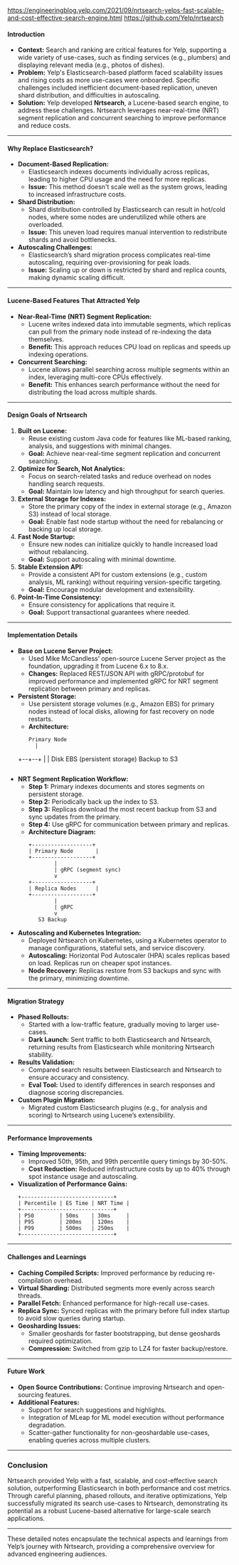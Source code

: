 https://engineeringblog.yelp.com/2021/09/nrtsearch-yelps-fast-scalable-and-cost-effective-search-engine.html
https://github.com/Yelp/nrtsearch
#### **Introduction**
- **Context:** Search and ranking are critical features for Yelp, supporting a wide variety of use-cases, such as finding services (e.g., plumbers) and displaying relevant media (e.g., photos of dishes).
- **Problem:** Yelp's Elasticsearch-based platform faced scalability issues and rising costs as more use-cases were onboarded. Specific challenges included inefficient document-based replication, uneven shard distribution, and difficulties in autoscaling.
- **Solution:** Yelp developed **Nrtsearch**, a Lucene-based search engine, to address these challenges. Nrtsearch leverages near-real-time (NRT) segment replication and concurrent searching to improve performance and reduce costs.
---
#### **Why Replace Elasticsearch?**
- **Document-Based Replication:** 
  - Elasticsearch indexes documents individually across replicas, leading to higher CPU usage and the need for more replicas.
  - **Issue:** This method doesn't scale well as the system grows, leading to increased infrastructure costs.
- **Shard Distribution:**
  - Shard distribution controlled by Elasticsearch can result in hot/cold nodes, where some nodes are underutilized while others are overloaded.
  - **Issue:** This uneven load requires manual intervention to redistribute shards and avoid bottlenecks.
- **Autoscaling Challenges:**
  - Elasticsearch’s shard migration process complicates real-time autoscaling, requiring over-provisioning for peak loads.
  - **Issue:** Scaling up or down is restricted by shard and replica counts, making dynamic scaling difficult.
---
#### **Lucene-Based Features That Attracted Yelp**
- **Near-Real-Time (NRT) Segment Replication:**
  - Lucene writes indexed data into immutable segments, which replicas can pull from the primary node instead of re-indexing the data themselves.
  - **Benefit:** This approach reduces CPU load on replicas and speeds up indexing operations.
- **Concurrent Searching:**
  - Lucene allows parallel searching across multiple segments within an index, leveraging multi-core CPUs effectively.
  - **Benefit:** This enhances search performance without the need for distributing the load across multiple shards.
---
#### **Design Goals of Nrtsearch**
1. **Built on Lucene:**
   - Reuse existing custom Java code for features like ML-based ranking, analysis, and suggestions with minimal changes.
   - **Goal:** Achieve near-real-time segment replication and concurrent searching.
2. **Optimize for Search, Not Analytics:**
   - Focus on search-related tasks and reduce overhead on nodes handling search requests.
   - **Goal:** Maintain low latency and high throughput for search queries.
3. **External Storage for Indexes:**
   - Store the primary copy of the index in external storage (e.g., Amazon S3) instead of local storage.
   - **Goal:** Enable fast node startup without the need for rebalancing or backing up local storage.
4. **Fast Node Startup:**
   - Ensure new nodes can initialize quickly to handle increased load without rebalancing.
   - **Goal:** Support autoscaling with minimal downtime.
5. **Stable Extension API:**
   - Provide a consistent API for custom extensions (e.g., custom analysis, ML ranking) without requiring version-specific targeting.
   - **Goal:** Encourage modular development and extensibility.
6. **Point-In-Time Consistency:**
   - Ensure consistency for applications that require it.
   - **Goal:** Support transactional guarantees where needed.
---
#### **Implementation Details**
- **Base on Lucene Server Project:**
   - Used Mike McCandless’ open-source Lucene Server project as the foundation, upgrading it from Lucene 6.x to 8.x.
   - **Changes:** Replaced REST/JSON API with gRPC/protobuf for improved performance and implemented gRPC for NRT segment replication between primary and replicas.
- **Persistent Storage:**
   - Use persistent storage volumes (e.g., Amazon EBS) for primary nodes instead of local disks, allowing for fast recovery on node restarts.
   - **Architecture:**
     ```
     Primary Node 
       | 
    +--+--+
    |     |
  Disk   EBS (persistent storage)
  Backup to S3
     ```

- **NRT Segment Replication Workflow:**
   - **Step 1:** Primary indexes documents and stores segments on persistent storage.
   - **Step 2:** Periodically back up the index to S3.
   - **Step 3:** Replicas download the most recent backup from S3 and sync updates from the primary.
   - **Step 4:** Use gRPC for communication between primary and replicas.
   - **Architecture Diagram:**
     ```
     +-------------------+
     | Primary Node       |
     +-------------------+
             |
             | gRPC (segment sync)
             v
     +-------------------+
     | Replica Nodes      |
     +-------------------+
             |
             | gRPC
             v
        S3 Backup
     ```
- **Autoscaling and Kubernetes Integration:**
   - Deployed Nrtsearch on Kubernetes, using a Kubernetes operator to manage configurations, stateful sets, and service discovery.
   - **Autoscaling:** Horizontal Pod Autoscaler (HPA) scales replicas based on load. Replicas run on cheaper spot instances.
   - **Node Recovery:** Replicas restore from S3 backups and sync with the primary, minimizing downtime.
---
#### **Migration Strategy**
- **Phased Rollouts:**
   - Started with a low-traffic feature, gradually moving to larger use-cases.
   - **Dark Launch:** Sent traffic to both Elasticsearch and Nrtsearch, returning results from Elasticsearch while monitoring Nrtsearch stability.
- **Results Validation:**
   - Compared search results between Elasticsearch and Nrtsearch to ensure accuracy and consistency.
   - **Eval Tool:** Used to identify differences in search responses and diagnose scoring discrepancies.
- **Custom Plugin Migration:**
   - Migrated custom Elasticsearch plugins (e.g., for analysis and scoring) to Nrtsearch using Lucene’s extensibility.
---
#### **Performance Improvements**
- **Timing Improvements:**
   - Improved 50th, 95th, and 99th percentile query timings by 30-50%.
   - **Cost Reduction:** Reduced infrastructure costs by up to 40% through spot instance usage and autoscaling.
- **Visualization of Performance Gains:**
   ```
   +-----------------------------+
   | Percentile | ES Time | NRT Time |
   +-----------------------------+
   | P50        | 50ms    | 30ms     |
   | P95        | 200ms   | 120ms    |
   | P99        | 500ms   | 250ms    |
   +-----------------------------+
   ```
---
#### **Challenges and Learnings**
- **Caching Compiled Scripts:** Improved performance by reducing re-compilation overhead.
- **Virtual Sharding:** Distributed segments more evenly across search threads.
- **Parallel Fetch:** Enhanced performance for high-recall use-cases.
- **Replica Sync:** Synced replicas with the primary before full index startup to avoid slow queries during startup.
- **Geosharding Issues:**
   - Smaller geoshards for faster bootstrapping, but dense geoshards required optimization.
   - **Compression:** Switched from gzip to LZ4 for faster backup/restore.

---

#### **Future Work**
- **Open Source Contributions:** Continue improving Nrtsearch and open-sourcing features.
- **Additional Features:**
   - Support for search suggestions and highlights.
   - Integration of MLeap for ML model execution without performance degradation.
   - Scatter-gather functionality for non-geoshardable use-cases, enabling queries across multiple clusters.

---

### **Conclusion**
Nrtsearch provided Yelp with a fast, scalable, and cost-effective search solution, outperforming Elasticsearch in both performance and cost metrics. Through careful planning, phased rollouts, and iterative optimizations, Yelp successfully migrated its search use-cases to Nrtsearch, demonstrating its potential as a robust Lucene-based alternative for large-scale search applications.

--- 

These detailed notes encapsulate the technical aspects and learnings from Yelp’s journey with Nrtsearch, providing a comprehensive overview for advanced engineering audiences.